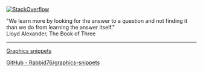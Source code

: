 [![StackOverflow](https://stackexchange.com/users/flair/7322082.png)](https://stackoverflow.com/users/5577765/rabbid76?tab=profile)

"We learn more by looking for the answer to a question and not finding it than we do from learning the answer itself."  
Lloyd Alexander, The Book of Three

---

[Graphics snippets](https://rabbid76.github.io/graphics-snippets/)

[GitHub - Rabbid76/graphics-snippets](https://github.com/Rabbid76/graphics-snippets)